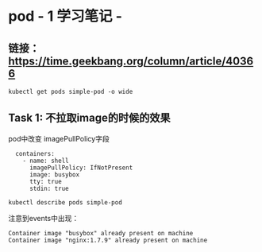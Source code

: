 # pod - 1 学习笔记 - 

## 链接：https://time.geekbang.org/column/article/40366

```
kubectl get pods simple-pod -o wide
```

## Task 1: 不拉取image的时候的效果
pod中改变 imagePullPolicy字段
```
  containers:
    - name: shell
      imagePullPolicy: IfNotPresent
      image: busybox
      tty: true
      stdin: true
```

`kubectl describe pods simple-pod`

注意到events中出现：

```
Container image "busybox" already present on machine
Container image "nginx:1.7.9" already present on machine
```
